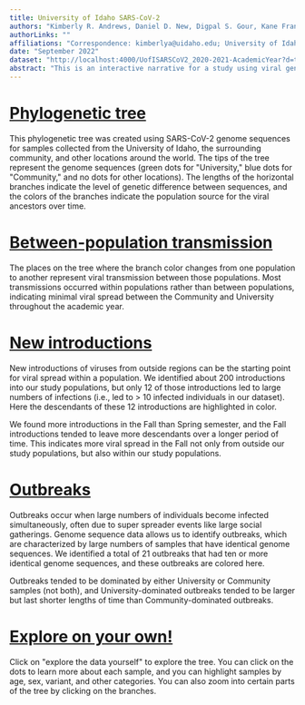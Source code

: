 ```yaml
---
title: University of Idaho SARS-CoV-2
authors: "Kimberly R. Andrews, Daniel D. New, Digpal S. Gour, Kane Francetich,  Scott A. Minnich, Barrie D. Robison, Carolyn J. Hovde"
authorLinks: ""
affiliations: "Correspondence: kimberlya@uidaho.edu; University of Idaho Institute for Interdisciplinary Data Sciences (IIDS) Genomics and Bioinformatics Resources Core (GBRC)"
date: "September 2022"
dataset: "http://localhost:4000/UofISARSCoV2_2020-2021-AcademicYear?d=tree&f_population=Community,University&legend=open"
abstract: "This is an interactive narrative for a study using viral genome sequences to investigate SARS-CoV-2 transmission dynamics for the University of Idaho (students, staff, faculty) and the surrounding community during the 2020-2021 academic year. Scroll down to learn more."
---
```


# [Phylogenetic tree](http://localhost:4000/UofISARSCoV2_2020-2021-AcademicYear?d=tree&f_population=Community,University&legend=open)
This phylogenetic tree was created using SARS-CoV-2 genome sequences for samples collected from the University of Idaho, the surrounding community, and other locations around the world. The tips of the tree represent the genome sequences (green dots for "University," blue dots for "Community," and no dots for other locations). The lengths of the horizontal branches indicate the level of genetic difference between sequences, and the colors of the branches indicate the population source for the viral ancestors over time. 

# [Between-population transmission](http://localhost:4000/UofISARSCoV2_2020-2021-AcademicYear?d=tree&f_population=Community,University&legend=open)
The places on the tree where the branch color changes from one population to another represent viral transmission between those populations. Most transmissions occurred within populations rather than between populations, indicating minimal viral spread between the Community and University throughout the academic year.

# [New introductions](http://localhost:4000/UofISARSCoV2_2020-2021-AcademicYear?d=tree&c=introduction_usher&f_population=Community,University&legend=closed)
New introductions of viruses from outside regions can be the starting point for viral spread within a population. We identified about 200 introductions into our study populations, but only 12 of those introductions led to large numbers of infections (i.e., led to > 10 infected individuals in our dataset). Here the descendants of these 12 introductions are highlighted in color. 

We found more introductions in the Fall than Spring semester, and the Fall introductions tended to leave more descendants over a longer period of time. This indicates more viral spread in the Fall not only from outside our study populations, but also within our study populations. 

# [Outbreaks](http://localhost:4000/UofISARSCoV2_2020-2021-AcademicYear?d=tree&c=outbreak&f_population=Community,University&legend=closed)
Outbreaks occur when large numbers of individuals become infected simultaneously, often due to super spreader events like large social gatherings. Genome sequence data allows us to identify outbreaks, which are characterized by large numbers of samples that have identical genome sequences. We identified a total of 21 outbreaks that had ten or more identical genome sequences, and these outbreaks are colored here. 

Outbreaks tended to be dominated by either University or Community samples (not both), and University-dominated outbreaks tended to be larger but last shorter lengths of time than Community-dominated outbreaks. 

# [Explore on your own!](http://localhost:4000/UofISARSCoV2_2020-2021-AcademicYear?d=tree&legend=open)
Click on "explore the data yourself" to explore the tree. You can click on the dots to learn more about each sample, and you can highlight samples by age, sex, variant, and other categories. You can also zoom into certain parts of the tree by clicking on the branches.


